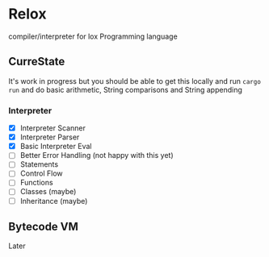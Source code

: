 # Relox

compiler/interpreter for lox Programming language 


## CurreState

It's work in progress but you should be able to get this locally and run `cargo run` and do basic arithmetic, String comparisons and String appending

### Interpreter

- [x] Interpreter Scanner
- [x] Interpreter Parser
- [x] Basic Interpreter Eval
- [ ] Better Error Handling (not happy with this yet)
- [ ] Statements
- [ ] Control Flow
- [ ] Functions
- [ ] Classes (maybe)
- [ ] Inheritance (maybe)

## Bytecode VM

Later

